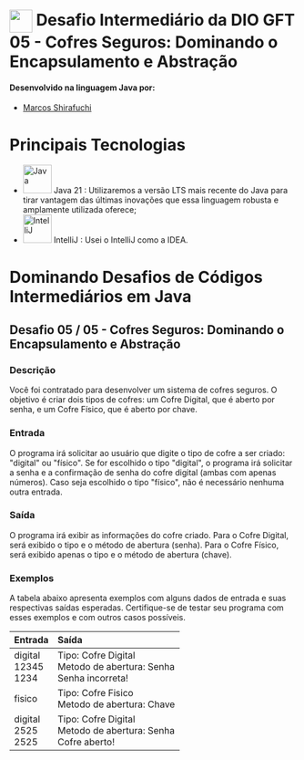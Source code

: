 # <img align="center" width="40px" src="https://hermes.digitalinnovation.one/assets/diome/logo-minimized.png"> Desafio Intermediário da DIO GFT 05 - Cofres Seguros: Dominando o Encapsulamento e Abstração


#### Desenvolvido na linguagem Java por:
- [Marcos Shirafuchi](https://github.com/marcosfshirafuchi)

# Principais Tecnologias

- <img width="50px" src="https://cdn.jsdelivr.net/gh/devicons/devicon@latest/icons/java/java-original-wordmark.svg" title = "Java" /> Java 21 : Utilizaremos a versão LTS mais recente do Java para tirar vantagem das últimas inovações que essa linguagem robusta e amplamente utilizada oferece;
- <img width="50px" src="https://cdn.jsdelivr.net/gh/devicons/devicon@latest/icons/intellij/intellij-original.svg" title = "IntelliJ" /> IntelliJ : Usei o IntelliJ como a IDEA.

# Dominando Desafios de Códigos Intermediários em Java
## Desafio 05 / 05 - Cofres Seguros: Dominando o Encapsulamento e Abstração
### Descrição
Você foi contratado para desenvolver um sistema de cofres seguros. O objetivo é criar dois tipos de cofres: um Cofre Digital, que é aberto por senha, e um Cofre Físico, que é aberto por chave.

### Entrada

O programa irá solicitar ao usuário que digite o tipo de cofre a ser criado: "digital" ou "físico". Se for escolhido o tipo "digital", o programa irá solicitar a senha e a confirmação de senha do cofre digital (ambas com apenas números). Caso seja escolhido o tipo "físico", não é necessário nenhuma outra entrada.

### Saída
O programa irá exibir as informações do cofre criado. Para o Cofre Digital, será exibido o tipo e o método de abertura (senha). Para o Cofre Físico, será exibido apenas o tipo e o método de abertura (chave).


### Exemplos

A tabela abaixo apresenta exemplos com alguns dados de entrada e suas respectivas saídas esperadas. Certifique-se de testar seu programa com esses exemplos e com outros casos possíveis.



<table>
  <thead>
    <tr align="left">
      <th>Entrada</th>
      <th>Saída</th>
    </tr>
  </thead>
  <tbody align="left">
    <tr>
      <td>digital<br>
12345<br>
1234
      </td>
      <td>Tipo: Cofre Digital<br>
Metodo de abertura: Senha<br>
Senha incorreta!<br>
      </td>
    </tr>
    <tr>
      <td>fisico
      </td>
      <td>Tipo: Cofre Fisico<br>
Metodo de abertura: Chave</td>
    </tr>
    <tr>
      <td>digital<br>
2525<br>
2525
      </td>
      <td>Tipo: Cofre Digital<br>
Metodo de abertura: Senha<br>
Cofre aberto!
      </td>
    </tr>
  </tbody>
  <tfoot></tfoot>
</table>

